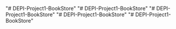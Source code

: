 "# DEPI-Project1-BookStore" 
"# DEPI-Project1-BookStore" 
"# DEPI-Project1-BookStore" 
"# DEPI-Project1-BookStore" 
"# DEPI-Project1-BookStore" 

